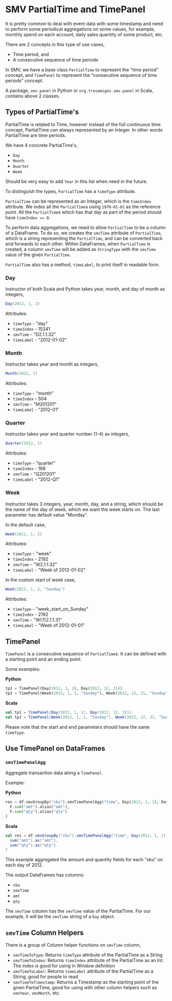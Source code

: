 # SMV PartialTime and TimePanel

It is pretty common to deal with event data with some timestamp and need to perform some
periodical aggregations on some values, for example, monthly spend on each account, daily
sales quantity of some product, etc.

There are 2 concepts in this type of use cases,
* Time period, and
* A consecutive sequence of time periods

In SMV, we have a base class `PartialTime` to represent the "time period" concept, and
`TimePanel` to represent the "consecutive sequence of time periods" concept.

A package, `smv.panel` in Python or `org.tresamigos.smv.panel` in Scala, contains above 2 classes.

## Types of PartialTime's

PartialTime is related to Time, however instead of the full continuous time concept, PartialTime
can always represented by an Integer. In other words PartialTime are time periods.

We have 4 concrete PartialTime's,

* `Day`
* `Month`
* `Quarter`
* `Week`

Should be very easy to add `Year` in this list when need in the future.

To distinguish the types, `PartialTime` has a `timeType` attribute.

`PartialTime` can be
represented as an Integer, which is the `timeIndex` attribute. We index all the `PartialTime`s
using `1970-01-01` as the reference point. All the `PartialTime`s which has that day
as part of the period should have `timeIndex == 0`.

To perform data aggregations, we need to allow `PartialTime` to be a column of a DataFrame. To do so,
we creates the `smvTime` attribute of `PartialTime`, which is a string representing the `PartialTime`,
and can be converted back and forwards to each other. Within DataFrames, when `PartialTime` is
created, a column `smvTime` will be added as `StringType` with the `smvTime` value of the given
`PartialTime`.

`PartialTime` also has a method, `timeLabel`, to print itself in readable form.

### Day

Instructor of both Scala and Python takes year, month, and day of month as integers,
```scala
Day(2012, 1, 2)
```

Attributes:
* `timeType` - "day"
* `timeIndex` - 15341
* `smvTime` - "D2.1.1.32"
* `timeLabel` - "2012-01-02"

### Month

Instructor takes year and month as integers,
```scala
Month(2012, 1)
```

Attributes:
* `timeType` - "month"
* `timeIndex` - 504
* `smvTime` - "M201201"
* `timeLabel` - "2012-01"

### Quarter

Instructor takes year and quarter number (1-4) as integers,
```scala
Quarter(2012, 1)
```

Attributes:
* `timeType` - "quarter"
* `timeIndex` - 168
* `smvTime` - "Q201201"
* `timeLabel` - "2012-Q1"

### Week

Instructor takes 3 integers, year, month, day, and a string, which should be the name of the day
of week, which we want the week starts on. The last parameter has default value
"Monday".

In the default case,
```scala
Week(2012, 1, 2)
```

Attributes:
* `timeType` - "week"
* `timeIndex` - 2192
* `smvTime` - "W2.1.1.32"
* `timeLabel` - "Week of 2012-01-02"

In the custom start of week case,
```scala
Week(2012, 1, 2, "Sunday")
```

Attributes:
* `timeType` - "week_start_on_Sunday"
* `timeIndex` - 2192
* `smvTime` - "W(7)2.1.1.31"
* `timeLabel` - "Week of 2012-01-01"


## TimePanel

`TimePanel` is a consecutive sequence of `PartialTime`s. It can be defined with a starting point
and an ending point.

Some examples:

**Python**
```python
tp1 = TimePanel(Day(2012, 1, 1), Day(2012, 12, 31))
tp2 = TimePanel(Week(2012, 1, 1, "Sunday"), Week(2012, 12, 31, "Sunday"))
```

**Scala**
```scala
val tp1 = TimePanel(Day(2012, 1, 1), Day(2012, 12, 31))
val tp2 = TimePanel(Week(2012, 1, 1, "Sunday"), Week(2012, 12, 31, "Sunday"))
```

Please note that the start and end parameters should have the same `timeType`.

## Use TimePanel on DataFrames

### `smvTimePanelAgg`

Aggregate transaction data along a `TimePanel`.

Example:

**Python**
```python
res = df.smvGroupBy("sku").smvTimePanelAgg("time", Day(2012, 1, 1), Day(2012,12,31))(
  F.sum("amt").alias("amt"),
  F.sum("qty").alias("qty")
)
```

**Scala**
```scala
val res = df.smvGroupBy("sku").smvTimePanelAgg("time", Day(2012, 1, 1), Day(2012,12,31))(
  sum("amt").as("amt"),
  sum("qty").as("qty")
)
```

This example aggregated the amount and quantity fields for each "sku" on each day of 2012.

The output DataFrames has columns:
* `sku`
* `smvTime`
* `amt`
* `qty`

The `smvTime` column has the `smvTime` value of the PartialTime. For our example, it will
be the `smvTime` string of a `Day` object.


## `smvTime` Column Helpers

There is a group of Column helper functions on `smvTime` column,

* `smvTimeToType`: Returns `timeType` attribute of the PartialTime as a String
* `smvTimeToIndex`: Returns `timeIndex` attribute of the PartialTime as an Int. The index
  is good for using in Window definition
* `smvTimeToLabel`: Returns `timeLabel` attribute of the PartialTime as a String, good for
  people to read
* `smvTimeToTimestamp`: Returns a Timestamp as the starting point of the given PartialTime,
  good for using with other column helpers such as `smvYear`, `smvMonth`, etc.
